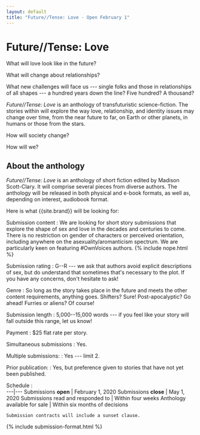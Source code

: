 ```yaml
---
layout: default
title: "Future//Tense: Love - Open February 1"
---
```


# Future//Tense: Love

What will love look like in the future?

What will change about relationships?

What new challenges will face us --- single folks and those in relationships of all shapes --- a hundred years down the line? Five hundred? A thousand?

*Future//Tense: Love* is an anthology of transfuturistic science-fiction. The stories within will explore the way love, relationship, and identity issues may change over time, from the near future to far, on Earth or other planets, in humans or those from the stars.

How will society change?

How will we?

## About the anthology

*Future//Tense: Love* is an anthology of short fiction edited by Madison Scott-Clary. It will comprise several pieces from diverse authors. The anthology will be released in both physical and e-book formats, as well as, depending on interest, audiobook format.

Here is what {{site.brand}} will be looking for:

Submission content
:   We are looking for short story submissions that explore the shape of sex and love in the decades and centuries to come. There is no restriction on gender of characters or perceived orientation, including anywhere on the asexuality/aromanticism spectrum. We are particularly keen on featuring #OwnVoices authors.
    {% include nope.html %}

Submission rating
:   G--R --- we ask that authors avoid explicit descriptions of sex, but do understand that sometimes that's necessary to the plot. If you have any concerns, don't hesitate to ask!

Genre
:   So long as the story takes place in the future and meets the other content requirements, anything goes. Shifters? Sure! Post-apocalyptic? Go ahead! Furries or aliens? Of course!

Submission length
:   5,000--15,000 words --- if you feel like your story will fall outside this range, let us know!

Payment
:   $25 flat rate per story.

Simultaneous submissions
:   Yes.

Multiple submissions:
:   Yes --- limit 2.

Prior publication:
:   Yes, but preference given to stories that have not yet been published.

Schedule
:  
    ---|---
    Submissions **open** | February 1, 2020
    Submissions **close** | May 1, 2020
    Submissions read and responded to | Within four weeks
    Anthology available for sale | Within six months of decisions

    Submission contracts will include a sunset clause.

{% include submission-format.html %}
